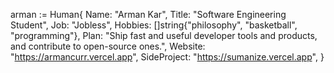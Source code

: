 arman := Human{
    Name:    "Arman Kar",
    Title:   "Software Engineering Student",
    Job:     "Jobless",
    Hobbies: []string{"philosophy", "basketball", "programming"},
    Plan:    "Ship fast and useful developer tools and products, and contribute to open-source ones.",
    Website: "https://armancurr.vercel.app",
    SideProject: "https://sumanize.vercel.app",
}
